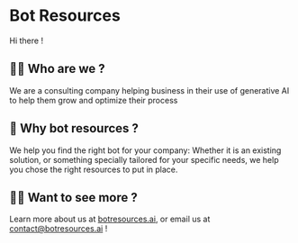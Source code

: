 # Bot Resources
Hi there !

## 🙋‍♀️ Who are we ?
We are a consulting company helping business in their use of generative AI to help them grow and optimize their process

## 🤖 Why bot resources ?
We help you find the right bot for your company: Whether it is an existing solution, or something specially tailored for your specific needs, we help you chose the right resources to put in place.

## 👩‍💻 Want to see more ?
Learn more about us at [botresources.ai](botresources.ai), or email us at [contact@botresources.ai](mailto:contact@botresources.ai) !
